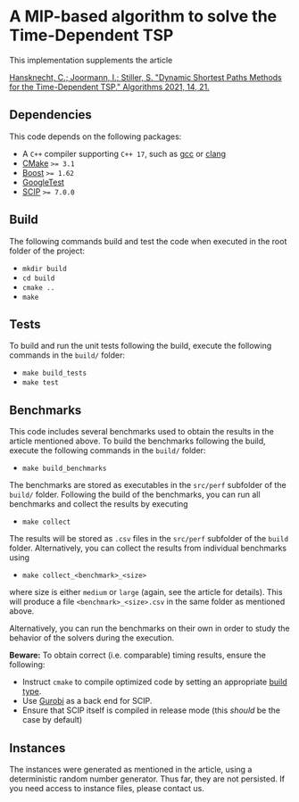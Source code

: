 # A MIP-based algorithm to solve the Time-Dependent TSP

This implementation supplements the article

[Hansknecht, C.; Joormann, I.; Stiller, S. "Dynamic Shortest Paths Methods for the Time-Dependent TSP." Algorithms 2021, 14, 21.](https://dx.doi.org/10.3390/a14010021)

## Dependencies

This code depends on the following packages:

- A `C++` compiler supporting `C++ 17`, such as [gcc](https://gcc.gnu.org/) or [clang](https://clang.llvm.org/)
- [CMake](https://cmake.org/) `>= 3.1`
- [Boost](https://www.boost.org/) `>= 1.62`
- [GoogleTest](https://google.github.io/googletest/)
- [SCIP](https://scipopt.org/) `>= 7.0.0`

## Build

The following commands build and test the code when executed in the
root folder of the project:

- `mkdir build`
- `cd build`
- `cmake ..`
- `make`

## Tests

To build and run the unit tests following the build, execute the following
commands in the `build/` folder:

- `make build_tests`
- `make test`

## Benchmarks

This code includes several benchmarks used to obtain the results in
the article mentioned above. To build the benchmarks following the
build, execute the following commands in the `build/` folder:

- `make build_benchmarks`

The benchmarks are stored as executables in the `src/perf` subfolder
of the `build/` folder. Following the build of the benchmarks, you can
run all benchmarks and collect the results by executing

- `make collect`

The results will be stored as `.csv` files in the `src/perf` subfolder
of the `build` folder. Alternatively, you can collect the results from
individual benchmarks using

- `make collect_<benchmark>_<size>`

where size is either `medium` or `large` (again, see the article for
details). This will produce a file `<benchmark>_<size>.csv` in the
same folder as mentioned above.

Alternatively, you can run the benchmarks on their own in order to
study the behavior of the solvers during the execution.

**Beware:** To obtain correct (i.e. comparable) timing results, ensure
the following:

- Instruct `cmake` to compile optimized code by setting an appropriate
  [build type](https://cmake.org/cmake/help/latest/variable/CMAKE_BUILD_TYPE.html).
- Use [Gurobi](https://gurobi.com/) as a back end for SCIP.
- Ensure that SCIP itself is compiled in release mode (this *should* be the case by default)

## Instances

The instances were generated as mentioned in the article, using a
deterministic random number generator. Thus far, they are not
persisted. If you need access to instance files, please contact us.
